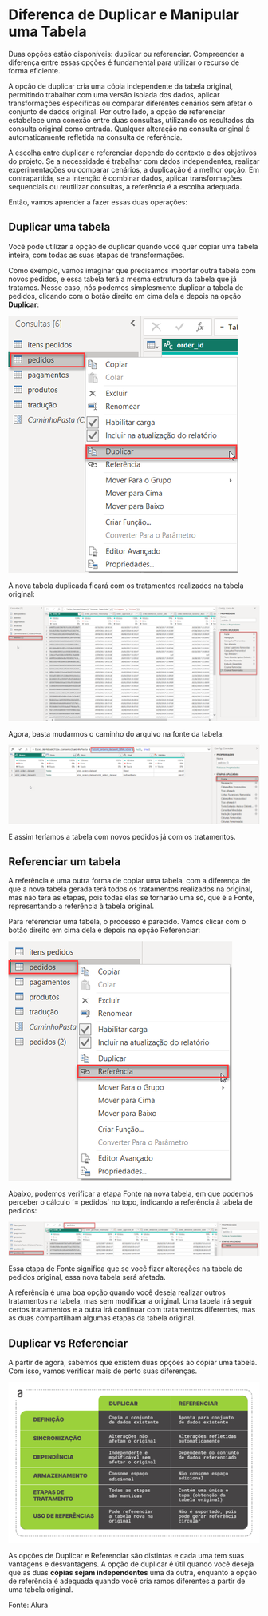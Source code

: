 # Diferenca de Duplicar e Manipular uma Tabela

Duas opções estão disponíveis: duplicar ou referenciar. Compreender a diferença entre essas opções é fundamental para utilizar o recurso de forma eficiente.

A opção de duplicar cria uma cópia independente da tabela original, permitindo trabalhar com uma versão isolada dos dados, aplicar transformações específicas ou comparar diferentes cenários sem afetar o conjunto de dados original. Por outro lado, a opção de referenciar estabelece uma conexão entre duas consultas, utilizando os resultados da consulta original como entrada. Qualquer alteração na consulta original é automaticamente refletida na consulta de referência.

A escolha entre duplicar e referenciar depende do contexto e dos objetivos do projeto. Se a necessidade é trabalhar com dados independentes, realizar experimentações ou comparar cenários, a duplicação é a melhor opção. Em contrapartida, se a intenção é combinar dados, aplicar transformações sequenciais ou reutilizar consultas, a referência é a escolha adequada.

Então, vamos aprender a fazer essas duas operações:

## Duplicar uma tabela

Você pode utilizar a opção de duplicar quando você quer copiar uma tabela inteira, com todas as suas etapas de transformações.

Como exemplo, vamos imaginar que precisamos importar outra tabela com novos pedidos, e essa tabela terá a mesma estrutura da tabela que já tratamos. Nesse caso, nós podemos simplesmente duplicar a tabela de pedidos, clicando com o botão direito em cima dela e depois na opção **Duplicar**:

![Imagem de como duplicar](/POWER%20BI/ASSETS/aula4-img66.png)

A nova tabela duplicada ficará com os tratamentos realizados na tabela original:

![Imagem da tabela duplicada](/POWER%20BI/ASSETS/aula4-img67.png)

Agora, basta mudarmos o caminho do arquivo na fonte da tabela:

![Imagem](/POWER%20BI/ASSETS/aula4-img68.png)

E assim teríamos a tabela com novos pedidos já com os tratamentos.

## Referenciar um tabela

A referência é uma outra forma de copiar uma tabela, com a diferença de que a nova tabela gerada terá todos os tratamentos realizados na original, mas não terá as etapas, pois todas elas se tornarão uma só, que é a Fonte, representando a referência à tabela original.

Para referenciar uma tabela, o processo é parecido. Vamos clicar com o botão direito em cima dela e depois na opção Referenciar:

![Imagem de Como Refenciar uma Tabela](/POWER%20BI/ASSETS/aula4-img69.png)

Abaixo, podemos verificar a etapa Fonte na nova tabela, em que podemos perceber o cálculo ´= pedidos´ no topo, indicando a referência à tabela de pedidos:

![Imagem](/POWER%20BI/ASSETS/aula4-img70.png)

Essa etapa de Fonte significa que se você fizer alterações na tabela de pedidos original, essa nova tabela será afetada.

A referência é uma boa opção quando você deseja realizar outros tratamentos na tabela, mas sem modificar a original. Uma tabela irá seguir certos tratamentos e a outra irá continuar com tratamentos diferentes, mas as duas compartilham algumas etapas da tabela original.

## Duplicar vs Referenciar

A partir de agora, sabemos que existem duas opções ao copiar uma tabela. Com isso, vamos verificar mais de perto suas diferenças.

![Diferenca entre duplicar e referenciar](/POWER%20BI/ASSETS/aula4-img71.jpg)

As opções de Duplicar e Referenciar são distintas e cada uma tem suas vantagens e desvantagens. A opção de duplicar é útil quando você deseja que as duas **cópias sejam independentes** uma da outra, enquanto a opção de referência é adequada quando você cria ramos diferentes a partir de uma tabela original.

Fonte: Alura

